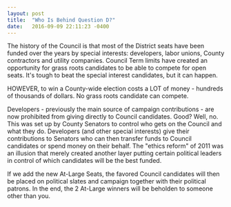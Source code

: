 ```yaml
---
layout: post
title:  "Who Is Behind Question D?"
date:   2016-09-09 22:11:23 -0400
---
```

The history of the Council is that most of the District seats have been funded over the years by special interests: developers, labor unions, County contractors and utility companies. Council Term limits have created an opportunity for grass roots candidates to be able to compete for open seats. It's tough to beat the special interest candidates, but it can happen.

HOWEVER, to win a County-wide election costs a LOT of money - hundreds of thousands of dollars. No grass roots candidate can compete.

Developers - previously the main source of campaign contributions - are now prohibited from giving directly to Council candidates. Good? Well, no. This was set up by County Senators to control who gets on the Council and what they do. Developers (and other special interests) give their contributions to Senators who can then transfer funds to Council candidates or spend money on their behalf. The "ethics reform" of 2011 was an illusion that merely created another layer putting certain political leaders in control of which candidates will be the best funded.

If we add the new At-Large Seats, the favored Council candidates will then be placed on political slates and campaign together with their political patrons. In the end, the 2 At-Large winners will be beholden to someone other than you.
